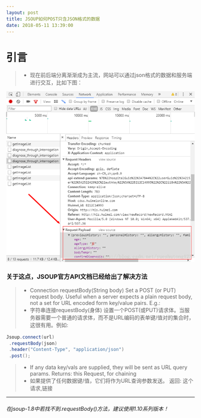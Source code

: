 ```yaml
---
layout: post
title: JSOUP如何POST只含JSON格式的数据
date: 2018-05-11 13:39:00
---
```

# 引言

>*  现在前后端分离渐渐成为主流，网站可以通过json格式的数据和服务端进行交互，比如下图：

![](./20180511JSOUP如何POST只含JSON格式的数据/1136672-20190623135525605-335300788.png)

### 关于这点，JSOUP官方API文档已经给出了解决方法

>*  Connection requestBody​(String body)   Set a POST (or PUT) request body. Useful when a server expects a plain request body, not a set for URL encoded form key/value pairs. E.g.:
>*  字符串连接requestBody(身体)   设置一个POST(或PUT)请求体。当服务器需要一个普通的请求体，而不是URL编码的表单键/值对的集合时，这很有用。例如:

```java
Jsoup.connect(url)
 .requestBody(json)
 .header("Content-Type", "application/json")
 .post();
```

>*  If any data key/vals are supplied, they will be sent as URL query params.   Returns:   this Request, for chaining
>*  如果提供了任何数据键/值，它们将作为URL查询参数发送。   返回:   这个请求,链接

---

###### 在jsoup-1.8中若找不到.requestBody()方法，建议使用1.10系列版本！
